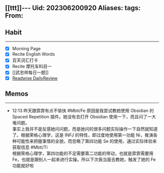 [[ttt]]---
Uid: 202306200920
Aliases: 
tags: 
From: 
---
## Habit
---
- [x] Morning Page
- [x] Recite English Words
- [x] 百天词汇打卡
- [x] Recite 摩托车科目一
- [x] [[武忠祥每日一题]]
- [x] [Readwise DailyReview](https://readwise.io/dailyreview)

## Memos
---

- 12:13 昨天跟霏霏有点不愉快 #Mbti/Fe 原因是我尝试教她使用 Obsidian 的 Spaced Repetition 插件。她没有去打开 Obsidian 使用一下，而且问了一大堆问题。<br>事实上我并不是反感她问问题，而是她问的很多问题实际操作一下自然就知道了。根据荣格心理学，这是 INFJ 的特性，即过度地使用第一功能 Ni，推演各种可能性来把握事情的全貌，而忽略了第四功能 Se 的使用，通过实际体验来获取信息 #Mbti/Ti<br>根据荣格心理学，第四功能的不足需要第二功能的带动，也就是霏霏需要用 Fe，也就是跟别人一起来进行实操。所以下次我当面去教她，触发了她的 Fe 功能就好啦